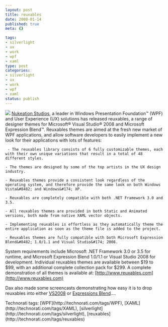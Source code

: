```yaml
--- 
layout: post
title: reuxables
date: 2008-01-14
published: true
meta: {}

tags: 
- silverlight
- ux
- work
- wpf
- xaml
type: post
categories: 
- silverlight
- ux
- work
- wpf
- xaml
status: publish
---
```



[![](http://reuxables.nukeation.com/slices/logo_small_web.jpg)](http://reuxables.nukeation.com/) [Nukeation Studios](/admin/Pages/www.nukeation.com), a leader in Windows Presentation Foundation™ (WPF) and User Experience (UX) solutions has released reuxables, a range of designer themes for Microsoft® Visual Studio® 2008 and Microsoft Expression Blend™.     Reuxables themes are aimed at the fresh new market of WPF applications, and allow software developers to easily implement a new look for their applications with lots of features: 

     - The reuxables library consists of 6 fully customizable themes, each with their own unique variations that result in a total of 48 different styles. 

    - The themes are designed by some of the top artists in the UX design industry. 

    - Reuxables themes provide a consistent look regardless of the operating system, and therefore provide the same look on both Windows Vista&#8482; and Windows&#174; XP. 

    - Reuxables are completely compatible with both .NET Framework 3.0 and 3.5. 

    - All reuxables themes are provided in both Static and Animated versions, both made from native XAML vector objects. 

    - Implementing reuxables is effortless as they automatically theme the entire application as soon as the theme file is added to the project. 

    - Reuxables themes are fully compatible with both Microsoft Expression Blend&#8482; 1.0/1.1 and Visual Studio&#174; 2008. 

   

   System requirements include Microsoft .NET Framework 3.0 or 3.5 for runtime, and Microsoft Expression Blend 1.0/1.1 or Visual Studio 2008 for development. Individual reuxables themes are available between $19 to $99, with an additional complete collection pack for $299.     A complete demonstration of all themes is available at: [http://www.reuxables.com](http://www.reuxables.com) 

  

Dax also made some screencasts demonstrating how easy it is to drop reuxables into either [VS2008](http://go.nukeation.com/?ec=reuxvs2008video) or [Expressions Blend](http://go.nukeation.com/?ec=reuxblendvideo).... 

  <div class="wlWriterSmartContent" style="padding-right: 0px;padding-left: 0px;padding-bottom: 0px;margin: 0px;padding-top: 0px">Technorati tags: [WPF](http://technorati.com/tags/WPF), [XAML](http://technorati.com/tags/XAML), [silverlight](http://technorati.com/tags/silverlight), [reuxables](http://technorati.com/tags/reuxables)</div>
